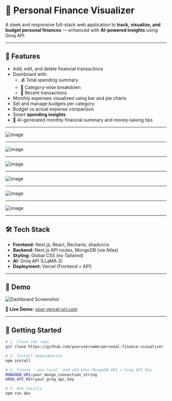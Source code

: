 # 💸 Personal Finance Visualizer

A sleek and responsive full-stack web application to **track, visualize, and budget personal finances** — enhanced with **AI-powered insights** using Groq API.

---

## 🚀 Features

- Add, edit, and delete financial transactions
- Dashboard with:
  - 💰 Total spending summary
  - 📂 Category-wise breakdown
  - 🧾 Recent transactions
- Monthly expenses visualized using bar and pie charts
- Set and manage budgets per category
- Budget vs actual expense comparison
- Smart **spending insights**
- 🔮 AI-generated monthly financial summary and money-saving tips

---

![image](https://github.com/user-attachments/assets/ac3ba1d6-ce40-43ab-966b-b9d38df08928)

---

![image](https://github.com/user-attachments/assets/b63a4758-ae01-4731-ad78-8ebf3edea9ca)

---

![image](https://github.com/user-attachments/assets/5b02b356-7eda-4041-b3bd-61a4eaa15e7d)

---

![image](https://github.com/user-attachments/assets/86bdc576-8940-459b-9e4f-c74fe185e0e5)

---

![image](https://github.com/user-attachments/assets/52b632d0-9371-41dd-a164-4789354a2ef8)

---

![image](https://github.com/user-attachments/assets/c898c233-4e3e-431f-8e55-ba7925d09d5e)

---

## 🛠 Tech Stack

- **Frontend:** Next.js, React, Recharts, shadcn/ui
- **Backend:** Next.js API routes, MongoDB (via Atlas)
- **Styling:** Global CSS (no Tailwind)
- **AI:** Groq API (LLaMA 3)
- **Deployment:** Vercel (Frontend + API)

---

## 📸 Demo

![Dashboard Screenshot](./screenshot.png)

🔗 **Live Demo:** [your-vercel-url.com](https://personal-finance-visualizer-three.vercel.app/)

---

## 🧪 Getting Started

```bash
# 1. Clone the repo
git clone https://github.com/yourusername/personal-finance-visualizer

# 2. Install dependencies
npm install

# 3. Create `.env.local` and add your MongoDB URI + Groq API Key
MONGODB_URI=your_mongo_connection_string
GROQ_API_KEY=your_groq_api_key

# 4. Run locally
npm run dev
